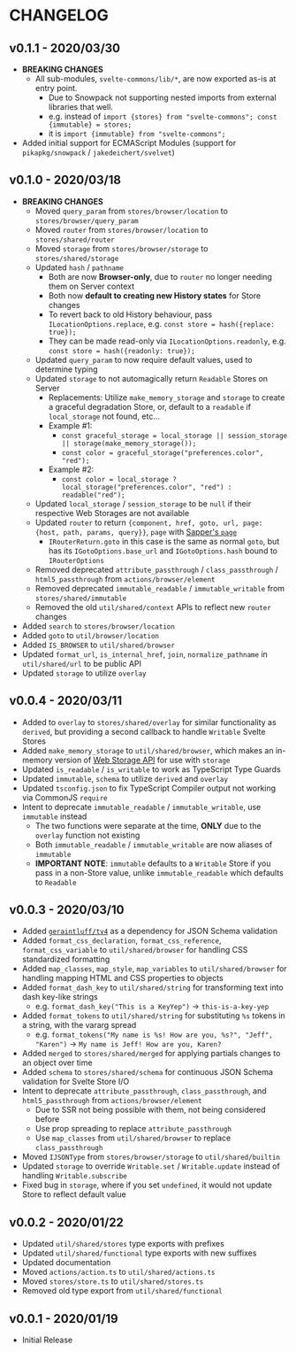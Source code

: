 # CHANGELOG

## v0.1.1 - 2020/03/30

-   **BREAKING CHANGES**
    -   All sub-modules, `svelte-commons/lib/*`, are now exported as-is at entry point.
        -   Due to Snowpack not supporting nested imports from external libraries that well.
        -   e.g. instead of `import {stores} from "svelte-commons"; const {immutable} = stores;`
        -   it is `import {immutable} from "svelte-commons";`
-   Added initial support for ECMAScript Modules (support for `pikapkg/snowpack` / `jakedeichert/svelvet`)

## v0.1.0 - 2020/03/18

-   **BREAKING CHANGES**
    -   Moved `query_param` from `stores/browser/location` to `stores/browser/query_param`
    -   Moved `router` from `stores/browser/location` to `stores/shared/router`
    -   Moved `storage` from `stores/browser/storage` to `stores/shared/storage`
    -   Updated `hash` / `pathname`
        -   Both are now **Browser-only**, due to `router` no longer needing them on Server context
        -   Both now **default to creating new History states** for Store changes
        -   To revert back to old History behaviour, pass `ILocationOptions.replace`, e.g. `const store = hash({replace: true});`
        -   They can be made read-only via `ILocationOptions.readonly`, e.g. `const store = hash({readonly: true});`
    -   Updated `query_param` to now require default values, used to determine typing
    -   Updated `storage` to not automagically return `Readable` Stores on Server
        -   Replacements: Utilize `make_memory_storage` and `storage` to create a graceful degradation Store, or, default to a `readable` if `local_storage` not found, etc...
        -   Example #1:
            -   `const graceful_storage = local_storage || session_storage || storage(make_memory_storage());`
            -   `const color = graceful_storage("preferences.color", "red");`
        -   Example #2:
            -   `const color = local_storage ? local_storage("preferences.color", "red") : readable("red");`
    -   Updated `local_storage` / `session_storage` to be `null` if their respective Web Storages are not available
    -   Updated `router` to return `{component, href, goto, url, page: {host, path, params, query}}`, `page` with [Sapper's `page`](https://sapper.svelte.dev/docs/#Argument)
        -   `IRouterReturn.goto` in this case is the same as normal `goto`, but has its `IGotoOptions.base_url` and `IGotoOptions.hash` bound to `IRouterOptions`
    -   Removed deprecated `attribute_passthrough` / `class_passthrough` / `html5_passthrough` from `actions/browser/element`
    -   Removed deprecated `immutable_readable` / `immutable_writable` from `stores/shared/immutable`
    -   Removed the old `util/shared/context` APIs to reflect new `router` changes
-   Added `search` to `stores/browser/location`
-   Added `goto` to `util/browser/location`
-   Added `IS_BROWSER` to `util/shared/browser`
-   Updated `format_url`, `is_internal_href`, `join`, `normalize_pathname` in `util/shared/url` to be public API
-   Updated `storage` to utilize `overlay`

## v0.0.4 - 2020/03/11

-   Added to `overlay` to `stores/shared/overlay` for similar functionality as `derived`, but providing a second callback to handle `Writable` Svelte Stores
-   Added `make_memory_storage` to `util/shared/browser`, which makes an in-memory version of [Web Storage API](https://developer.mozilla.org/en-US/docs/Web/API/Storage) for use with `storage`
-   Updated `is_readable` / `is_writable` to work as TypeScript Type Guards
-   Updated `immutable`, `schema` to utilize `derived` and `overlay`
-   Updated `tsconfig.json` to fix TypeScript Compiler output not working via CommonJS `require`
-   Intent to deprecate `immutable_readable` / `immutable_writable`, use `immutable` instead
    -   The two functions were separate at the time, **ONLY** due to the `overlay` function not existing
    -   Both `immutable_readable` / `immutable_writable` are now aliases of `immutable`
    -   **IMPORTANT NOTE**: `immutable` defaults to a `Writable` Store if you pass in a non-Store value, unlike `immutable_readable` which defaults to `Readable`

## v0.0.3 - 2020/03/10

-   Added [`geraintluff/tv4`](https://github.com/geraintluff/tv4) as a dependency for JSON Schema validation
-   Added `format_css_declaration`, `format_css_reference`, `format_css_variable` to `util/shared/browser` for handling CSS standardized formatting
-   Added `map_classes`, `map_style`, `map_variables` to `util/shared/browser` for handling mapping HTML and CSS properties to objects
-   Added `format_dash_key` to `util/shared/string` for transforming text into dash key-like strings
    -   e.g. `format_dash_key("This is a KeyYep")` -> `this-is-a-key-yep`
-   Added `format_tokens` to `util/shared/string` for substituting `%s` tokens in a string, with the vararg spread
    -   e.g. `format_tokens("My name is %s! How are you, %s?", "Jeff", "Karen")` -> `My name is Jeff! How are you, Karen?`
-   Added `merged` to `stores/shared/merged` for applying partials changes to an object over time
-   Added `schema` to `stores/shared/schema` for continuous JSON Schema validation for Svelte Store I/O
-   Intent to deprecate `attribute_passthrough`, `class_passthrough`, and `html5_passthrough` from `actions/browser/element`
    -   Due to SSR not being possible with them, not being considered before
    -   Use prop spreading to replace `attribute_passthrough`
    -   Use `map_classes` from `util/shared/browser` to replace `class_passthrough`
-   Moved `IJSONType` from `stores/browser/storage` to `util/shared/builtin`
-   Updated `storage` to override `Writable.set` / `Writable.update` instead of handling `Writable.subscribe`
-   Fixed bug in `storage`, where if you set `undefined`, it would not update Store to reflect default value

## v0.0.2 - 2020/01/22

-   Updated `util/shared/stores` type exports with prefixes
-   Updated `util/shared/functional` type exports with new suffixes
-   Updated documentation
-   Moved `actions/action.ts` to `util/shared/actions.ts`
-   Moved `stores/store.ts` to `util/shared/stores.ts`
-   Removed old type export from `util/shared/functional`

## v0.0.1 - 2020/01/19

-   Initial Release
